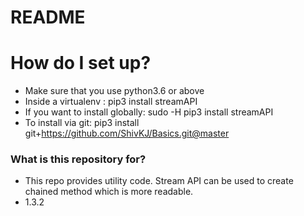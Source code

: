# README #

# How do I set up?
* Make sure that you use python3.6 or above
* Inside a virtualenv            : pip3 install streamAPI
* If you want to install globally: sudo -H pip3 install streamAPI
* To install via git: pip3 install git+https://github.com/ShivKJ/Basics.git@master

### What is this repository for? ###

* This repo provides utility code. Stream API can be used to create chained method which is more readable.
* 1.3.2
